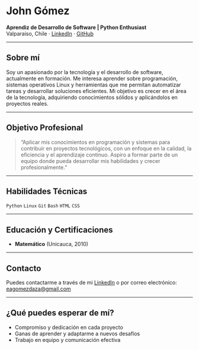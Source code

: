 # John Gómez

**Aprendiz de Desarrollo de Software | Python Enthusiast**  
Valparaiso, Chile · [LinkedIn](https://www.linkedin.com/in/eagomezdaza/) · [GitHub](https://github.com/eagomezdaza)

---

## Sobre mí

Soy un apasionado por la tecnología y el desarrollo de software, actualmente en formación. Me interesa aprender sobre programación, sistemas operativos Linux y herramientas que me permitan automatizar tareas y desarrollar soluciones eficientes. Mi objetivo es crecer en el área de la tecnología, adquiriendo conocimientos sólidos y aplicándolos en proyectos reales.

---

## Objetivo Profesional

> “Aplicar mis conocimientos en programación y sistemas para contribuir en proyectos tecnológicos, con un enfoque en la calidad, la eficiencia y el aprendizaje continuo. Aspiro a formar parte de un equipo donde pueda desarrollar mis habilidades y crecer profesionalmente.”

---

## Habilidades Técnicas

`Python` `Linux` `Git` `Bash` `HTML` `CSS`

---

## Educación y Certificaciones

- **Matemático** (Unicauca, 2010)
---

## Contacto

Puedes contactarme a través de mi [LinkedIn](https://www.linkedin.com/in/eagomezdaza/) o por correo electrónico: [eagomezdaza@gmail.com](eagomezdaza@gmail.com)

---

## ¿Qué puedes esperar de mí?

- Compromiso y dedicación en cada proyecto
- Ganas de aprender y adaptarme a nuevos desafíos
- Trabajo en equipo y comunicación efectiva
